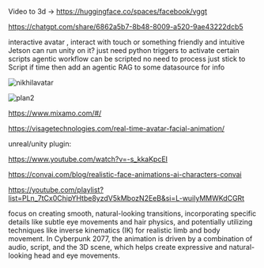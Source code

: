 Video to 3d -> https://huggingface.co/spaces/facebook/vggt

https://chatgpt.com/share/6862a5b7-8b48-8009-a520-9ae43222dcb5

interactive avatar , interact with touch or something
friendly and intuitive
Jetson can run unity on it?
just need python triggers to activate certain scripts
agentic workflow can be scripted no need to process just stick to Script 
if time then add an agentic RAG to some datasource for info


![nikhilavatar](https://github.com/user-attachments/assets/ee9e8dc5-4d4e-45df-9016-f3ae145dd188)

![plan2](https://github.com/user-attachments/assets/6da6fbf0-2116-4b33-a325-fd089fa09bcc)

https://www.mixamo.com/#/

https://visagetechnologies.com/real-time-avatar-facial-animation/


unreal/unity plugin:

https://www.youtube.com/watch?v=-s_kkaKpcEI

https://convai.com/blog/realistic-face-animations-ai-characters-convai

https://youtube.com/playlist?list=PLn_7tCx0ChipYHtbe8yzdV5kMbozN2EeB&si=L-wuilyMMWKdCGRt

focus on creating smooth, natural-looking transitions, incorporating specific details like subtle eye movements and hair physics, and potentially utilizing techniques like inverse kinematics (IK) for realistic limb and body movement. In Cyberpunk 2077, the animation is driven by a combination of audio, script, and the 3D scene, which helps create expressive and natural-looking head and eye movements. 
